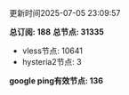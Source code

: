 更新时间2025-07-05 23:09:57

**总订阅: 188**
**总节点: 31335**
- vless节点: 10641
- hysteria2节点: 3

**google ping有效节点: 136**
